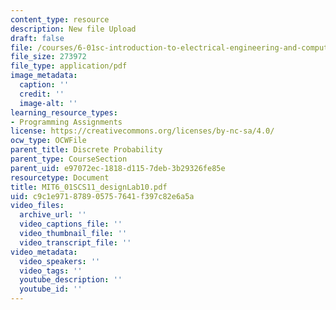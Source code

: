 ```yaml
---
content_type: resource
description: New file Upload
draft: false
file: /courses/6-01sc-introduction-to-electrical-engineering-and-computer-science-i-spring-2011/c9c1e971878905757641f397c82e6a5a_MIT6_01SCS11_designLab10.pdf
file_size: 273972
file_type: application/pdf
image_metadata:
  caption: ''
  credit: ''
  image-alt: ''
learning_resource_types:
- Programming Assignments
license: https://creativecommons.org/licenses/by-nc-sa/4.0/
ocw_type: OCWFile
parent_title: Discrete Probability
parent_type: CourseSection
parent_uid: e97072ec-1818-d115-7deb-3b29326fe85e
resourcetype: Document
title: MIT6_01SCS11_designLab10.pdf
uid: c9c1e971-8789-0575-7641-f397c82e6a5a
video_files:
  archive_url: ''
  video_captions_file: ''
  video_thumbnail_file: ''
  video_transcript_file: ''
video_metadata:
  video_speakers: ''
  video_tags: ''
  youtube_description: ''
  youtube_id: ''
---
```

